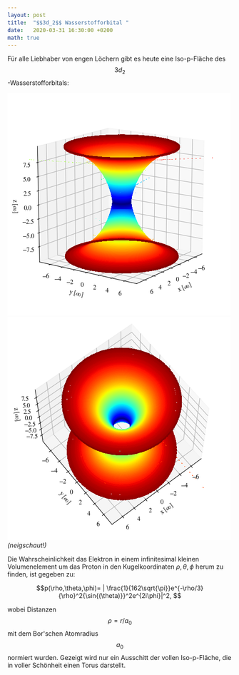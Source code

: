 ```yaml
---
layout: post
title:  "$$3d_2$$ Wasserstofforbital "
date:   2020-03-31 16:30:00 +0200
math: true
---
```


Für alle Liebhaber von engen Löchern gibt es heute eine Iso-p-Fläche des $$3d_2$$-Wasserstofforbitals:

![](/figures/h_atom_1.png)
![](/figures/h_atom_2.png)
*(neigschaut!)*

Die Wahrscheinlichkeit das Elektron in einem infinitesimal kleinen Volumenelement um das Proton in den Kugelkoordinaten $\rho,\theta,\phi$ herum zu finden, ist gegeben zu:

$$p(\rho,\theta,\phi)= | \frac{1}{162\sqrt{\pi}}e^{-\rho/3}{\rho}^2{\sin{(\theta)}}^2e^{2i\phi}|^2, $$

wobei Distanzen $$\rho = r/a_0$$ mit dem Bor'schen Atomradius $$a_0$$ normiert wurden. Gezeigt wird nur ein Ausschitt der vollen Iso-p-Fläche, die in voller Schönheit einen Torus darstellt.
